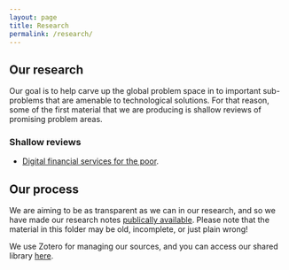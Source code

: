 ```yaml
---
layout: page
title: Research
permalink: /research/
---
```


## Our research 

Our goal is to help carve up the global problem space in to important sub-problems that are amenable to technological solutions. For that reason, some of the first material that we are producing is shallow reviews of promising problem areas.

### Shallow reviews

- [Digital financial services for the poor](/blog/2016/01/04/digital-financial-services-for-the-poor-shallow-overview).

## Our process

We are aiming to be as transparent as we can in our research, and so we have made our research notes [publically available](https://drive.google.com/drive/u/0/folders/0B6jJhbNzdSRccExYV2xSZ2h3bUU). Please note that the material in this folder may be old, incomplete, or just plain wrong!

We use Zotero for managing our sources, and you can access our shared library [here](https://www.zotero.org/groups/goodtechnologyproject/items).
